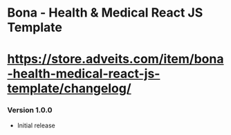 # Bona - Health & Medical React JS Template
# https://store.adveits.com/item/bona-health-medical-react-js-template/changelog/

### Version 1.0.0
- Initial release
